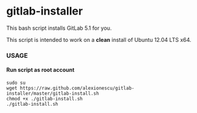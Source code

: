 gitlab-installer
================

This bash script installs GitLab 5.1 for you.

This script is intended to work on a **clean** install of Ubuntu 12.04 LTS x64. 


### USAGE

#### Run script as root account

    sudo su
    wget https://raw.github.com/alexionescu/gitlab-installer/master/gitlab-install.sh
    chmod +x ./gitlab-install.sh
    ./gitlab-install.sh
